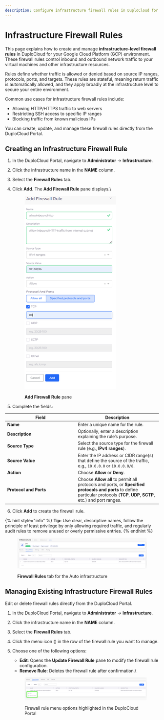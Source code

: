 ```yaml
---
description: Configure infrastructure firewall rules in DuploCloud for GCP environments
---
```


# Infrastructure Firewall Rules

This page explains how to create and manage **infrastructure-level firewall rules** in DuploCloud for your Google Cloud Platform (GCP) environment. These firewall rules control inbound and outbound network traffic to your virtual machines and other infrastructure resources.

Rules define whether traffic is allowed or denied based on source IP ranges, protocols, ports, and targets. These rules are stateful, meaning return traffic is automatically allowed, and they apply broadly at the infrastructure level to secure your entire environment.

Common use cases for infrastructure firewall rules include:

* Allowing HTTP/HTTPS traffic to web servers
* Restricting SSH access to specific IP ranges
* Blocking traffic from known malicious IPs

You can create, update, and manage these firewall rules directly from the DuploCloud Portal.

## Creating an Infrastructure Firewall Rule

1. In the DuploCloud Portal, navigate to **Administrator** -> **Infrastructure**.
2. Click the infrastructure name in the **NAME** column.
3. Select the **Firewall Rules** tab.
4.  Click **Add**. The **Add Firewall Rule** pane displays.\


    <div align="left"><figure><img src="../../../.gitbook/assets/Screenshot (586).png" alt="" width="299"><figcaption><p><strong>Add Firewall Rule</strong> pane </p></figcaption></figure></div>
5. Complete the fields:

<table data-header-hidden><thead><tr><th width="217.5555419921875">Field</th><th>Description</th></tr></thead><tbody><tr><td><strong>Name</strong></td><td>Enter a unique name for the rule.</td></tr><tr><td><strong>Description</strong></td><td>Optionally, enter a description explaining the rule’s purpose.</td></tr><tr><td><strong>Source Type</strong></td><td>Select the source type for the firewall rule (e.g., <strong>IPv4 ranges</strong>).</td></tr><tr><td><strong>Source Value</strong></td><td>Enter the IP address or CIDR range(s) that define the source of the traffic, e.g., <code>10.0.0.0</code> or <code>10.0.0.0/8</code>.</td></tr><tr><td><strong>Action</strong></td><td>Choose <strong>Allow</strong> or <strong>Deny</strong>.</td></tr><tr><td><strong>Protocol and Ports</strong></td><td>Choose <strong>Allow all</strong> to permit all protocols and ports, or <strong>Specified protocols and ports</strong> to define particular protocols (<strong>TCP</strong>, <strong>UDP</strong>, <strong>SCTP</strong>, etc.) and port ranges.</td></tr></tbody></table>

6. Click **Add** to create the firewall rule.&#x20;

{% hint style="info" %}
**Tip:** Use clear, descriptive names, follow the principle of least privilege by only allowing required traffic, and regularly audit rules to remove unused or overly permissive entries.
{% endhint %}

<figure><img src="../../../.gitbook/assets/Screenshot (589).png" alt=""><figcaption><p><strong>Firewall Rules</strong> tab for the Auto infrastructure</p></figcaption></figure>

## Managing Existing Infrastructure Firewall Rules

Edit or delete firewall rules directly from the DuploCloud Portal.&#x20;

1. In the DuploCloud Portal, navigate to **Administrator** -> **Infrastructure**.
2. Click the infrastructure name in the **NAME** column.
3. Select the **Firewall Rules** tab.
4. Click the menu icon (<img src="../../../.gitbook/assets/menu icon (2) (2).avif" alt="" data-size="line">) in the row of the firewall rule you want to manage.
5.  Choose one of the following options:

    * **Edit**: Opens the **Update Firewall Rule** pane to modify the firewall rule configuration.
    * **Remove Rule**: Deletes the firewall rule after confirmation.\


    <div align="left"><figure><img src="../../../.gitbook/assets/Screenshot (587).png" alt=""><figcaption><p>Firewall rule menu options highlighted in the DuploCloud Portal</p></figcaption></figure></div>

